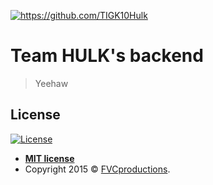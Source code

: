 <a href="http://fvcproductions.com"><img src="https://upload.wikimedia.org/wikipedia/en/a/aa/Hulk_%28circa_2019%29.png" title="Team HULK" alt="https://github.com/TIGK10Hulk"></a>

<!-- [![FVCproductions](https://avatars1.githubusercontent.com/u/4284691?v=3&s=200)](http://fvcproductions.com) -->

# Team HULK's backend

> Yeehaw

## License

[![License](http://img.shields.io/:license-mit-blue.svg?style=flat-square)](http://badges.mit-license.org)

- **[MIT license](http://opensource.org/licenses/mit-license.php)**
- Copyright 2015 © <a href="http://fvcproductions.com" target="_blank">FVCproductions</a>.
